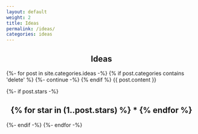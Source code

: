 ```yaml
---
layout: default
weight: 2
title: Ideas
permalink: /ideas/
categories: ideas
---
```


<h2 style="text-align: center;">Ideas</h2>
{%- for post in site.categories.ideas -%}
  {% if post.categories contains 'delete' %}
    {%- continue -%}
  {% endif %}
  {{ post.content }}

  {%- if post.stars -%}
    <h2 style="text-align: center;">
      {% for star in (1..post.stars) %}
        *
      {% endfor %}
    </h2>
  {%- endif -%}
{%- endfor -%}
